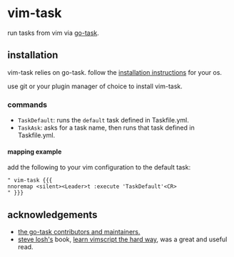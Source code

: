 vim-task
========

run tasks from vim via [go-task](https://taskfile.dev/#/).

## installation

vim-task relies on go-task. follow the [installation instructions](https://taskfile.dev/#/installation) for your os.

use git or your plugin manager of choice to install vim-task.

### commands

* `TaskDefault`: runs the `default` task defined in Taskfile.yml.
* `TaskAsk`: asks for a task name, then runs that task defined in Taskfile.yml.

#### mapping example

add the following to your vim configuration to the default task:

```vimscript
" vim-task {{{
nnoremap <silent><Leader>t :execute 'TaskDefault'<CR>
" }}}
```

## acknowledgements

* [the go-task contributors and maintainers.](https://github.com/go-task/task/graphs/contributors)
* [steve losh's](https://stevelosh.com/) book, [learn vimscript the hard way](https://learnvimscriptthehardway.stevelosh.com/), was a great and useful read.
